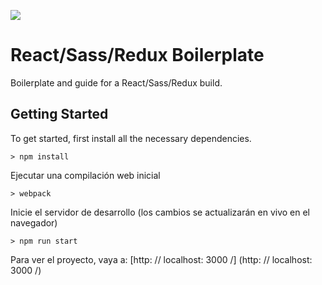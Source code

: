 ![](http://i.imgur.com/DUiL9yn.png)

# React/Sass/Redux Boilerplate

Boilerplate and guide for a React/Sass/Redux build.

## Getting Started

To get started, first install all the necessary dependencies.
```
> npm install
```
Ejecutar una compilación web inicial
```
> webpack
```

Inicie el servidor de desarrollo (los cambios se actualizarán en vivo en el navegador)
```
> npm run start
```

Para ver el proyecto, vaya a: [http: // localhost: 3000 /] (http: // localhost: 3000 /)
